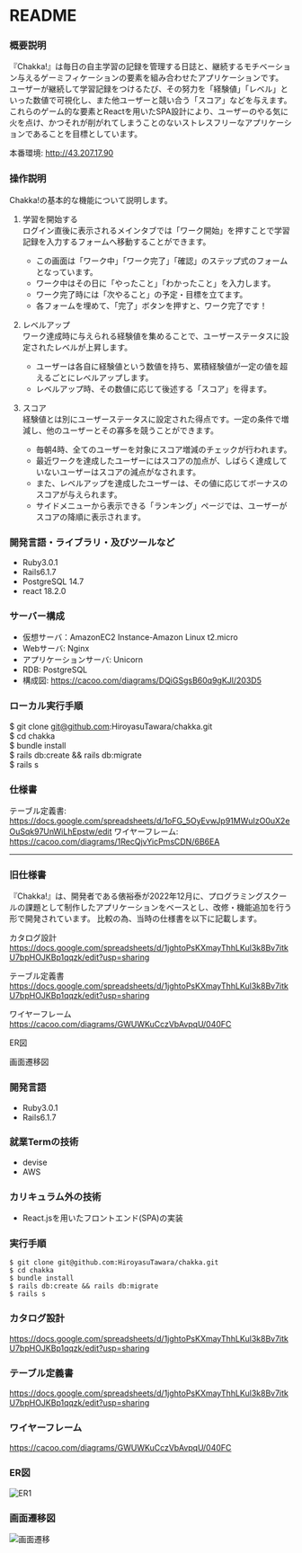 # README
### 概要説明
『Chakka!』は毎日の自主学習の記録を管理する日誌と、継続するモチベーション与えるゲーミフィケーションの要素を組み合わせたアプリケーションです。  
ユーザーが継続して学習記録をつけるたび、その努力を「経験値」「レベル」といった数値で可視化し、また他ユーザーと競い合う「スコア」などを与えます。  
これらのゲーム的な要素とReactを用いたSPA設計により、ユーザーのやる気に火を点け、かつそれが削がれてしまうことのないストレスフリーなアプリケーションであることを目標としています。   

本番環境: http://43.207.17.90  

### 操作説明  
Chakka!の基本的な機能について説明します。  
1.	学習を開始する  
ログイン直後に表示されるメインタブでは「ワーク開始」を押すことで学習記録を入力するフォームへ移動することができます。
	- この画面は「ワーク中」「ワーク完了」「確認」のステップ式のフォームとなっています。
	- ワーク中はその日に「やったこと」「わかったこと」を入力します。
	- ワーク完了時には「次やること」の予定・目標を立てます。
	- 各フォームを埋めて、「完了」ボタンを押すと、ワーク完了です！  
  
2.	レベルアップ  
ワーク達成時に与えられる経験値を集めることで、ユーザーステータスに設定されたレベルが上昇します。
	- ユーザーは各自に経験値という数値を持ち、累積経験値が一定の値を超えるごとにレベルアップします。
	- レベルアップ時、その数値に応じて後述する「スコア」を得ます。  
  
3.	スコア  
経験値とは別にユーザーステータスに設定された得点です。一定の条件で増減し、他のユーザーとその寡多を競うことができます。
	- 毎朝4時、全てのユーザーを対象にスコア増減のチェックが行われます。
	- 最近ワークを達成したユーザーにはスコアの加点が、しばらく達成していないユーザーはスコアの減点がなされます。
	- また、レベルアップを達成したユーザーは、その値に応じてボーナスのスコアが与えられます。
	- サイドメニューから表示できる「ランキング」ページでは、ユーザーがスコアの降順に表示されます。  

### 開発言語・ライブラリ・及びツールなど
- Ruby3.0.1
- Rails6.1.7
- PostgreSQL 14.7
- react 18.2.0
  
### サーバー構成
- 仮想サーバ：AmazonEC2 Instance-Amazon Linux t2.micro
- Webサーバ: Nginx
- アプリケーションサーバ: Unicorn
- RDB: PostgreSQL
- 構成図: https://cacoo.com/diagrams/DQiGSgsB60q9gKJl/203D5

### ローカル実行手順
$ git clone git@github.com:HiroyasuTawara/chakka.git  
$ cd chakka  
$ bundle install  
$ rails db:create && rails db:migrate  
$ rails s  

### 仕様書
テーブル定義書: https://docs.google.com/spreadsheets/d/1oFG_5OyEvwJp91MWuIzO0uX2eOuSqk97UnWiLhEpstw/edit
ワイヤーフレーム: https://cacoo.com/diagrams/1RecQjvYicPmsCDN/6B6EA

___
### 旧仕様書
『Chakka!』は、開発者である俵裕泰が2022年12月に、プログラミングスクールの課題として制作したアプリケーションをベースとし、改修・機能追加を行う形で開発されています。 比較の為、当時の仕様書を以下に記載します。

カタログ設計
https://docs.google.com/spreadsheets/d/1jghtoPsKXmayThhLKul3k8Bv7itkU7bpHOJKBp1qqzk/edit?usp=sharing

テーブル定義書
https://docs.google.com/spreadsheets/d/1jghtoPsKXmayThhLKul3k8Bv7itkU7bpHOJKBp1qqzk/edit?usp=sharing

ワイヤーフレーム
https://cacoo.com/diagrams/GWUWKuCczVbAvpqU/040FC

ER図


画面遷移図


### 開発言語  
- Ruby3.0.1  
- Rails6.1.7  
  
### 就業Termの技術  
 - devise
 - AWS  
 
### カリキュラム外の技術 
 - React.jsを用いたフロントエンド(SPA)の実装    
 
### 実行手順  
 ```
 $ git clone git@github.com:HiroyasuTawara/chakka.git  
 $ cd chakka  
 $ bundle install  
 $ rails db:create && rails db:migrate  
 $ rails s  
 ```
### カタログ設計  
https://docs.google.com/spreadsheets/d/1jghtoPsKXmayThhLKul3k8Bv7itkU7bpHOJKBp1qqzk/edit?usp=sharing  

### テーブル定義書  
https://docs.google.com/spreadsheets/d/1jghtoPsKXmayThhLKul3k8Bv7itkU7bpHOJKBp1qqzk/edit?usp=sharing  

### ワイヤーフレーム  
https://cacoo.com/diagrams/GWUWKuCczVbAvpqU/040FC  

### ER図  
![ER1](https://user-images.githubusercontent.com/45650777/207203742-cdaf51b8-a37b-4c6e-a147-9a555f22a132.png)  
   
### 画面遷移図  
![画面遷移](https://user-images.githubusercontent.com/45650777/207204137-6257ebaf-c0c7-4f67-b2fc-7772c9b716e7.png)
